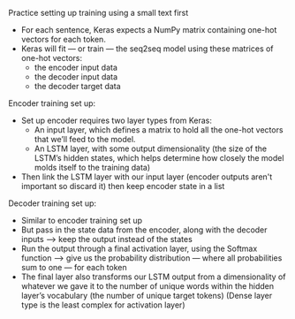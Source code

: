 Practice setting up training using a small text first

- For each sentence, Keras expects a NumPy matrix containing one-hot vectors for each token.
- Keras will fit — or train — the seq2seq model using these matrices of one-hot vectors:
  + the encoder input data
  + the decoder input data
  + the decoder target data

Encoder training set up:
- Set up encoder requires two layer types from Keras:
  + An input layer, which defines a matrix to hold all the one-hot vectors that we’ll feed to the model.
  + An LSTM layer, with some output dimensionality (the size of the LSTM’s hidden states, which helps determine how closely the model molds itself to the training data)
- Then link the LSTM layer with our input layer (encoder outputs aren't important so discard it) then keep encoder state in a list

Decoder training set up:
- Similar to encoder training set up
- But pass in the state data from the encoder, along with the decoder inputs --> keep the output instead of the states
- Run the output through a final activation layer, using the Softmax function --> give us the probability distribution — where all probabilities sum to one — for each token
- The final layer also transforms our LSTM output from a dimensionality of whatever we gave it to the number of unique words within the hidden layer’s vocabulary (the number of unique target tokens)
(Dense layer type is the least complex for activation layer)
